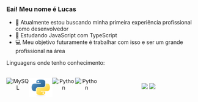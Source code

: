 ### Eai! Meu nome é Lucas

- 🔭 Atualmente estou buscando minha primeira experiência profissional como desenvolvedor
- 🌱 Estudando JavaScript com TypeScript
- 💻 Meu objetivo futuramente é trabalhar com isso e ser um grande profissional na área


Linguagens onde tenho conhecimento:
<div align="center" style="display: inline_block"><br>    
  <img align="left" alt="MySQL" height="50" width="60" src="https://cdn.jsdelivr.net/gh/devicons/devicon/icons/mysql/mysql-original-wordmark.svg" />
  <img align="left" alt="Python" height="50" width="60" src="https://raw.githubusercontent.com/devicons/devicon/master/icons/python/python-original.svg">
  <img align="left" alt="Python" height="50" width="60" src="https://cdn.jsdelivr.net/gh/devicons/devicon/icons/c/c-original.svg" />
  <img align="left" alt="Python" height="50" width="60" src="https://cdn.jsdelivr.net/gh/devicons/devicon/icons/java/java-original.svg" />
</div>



<div align="center"> 
 
  <a href = "mailto:lucaszambiazzi194@gmail.com"><img src="https://img.shields.io/badge/-Gmail-%23333?style=for-the-badge&logo=gmail&logoColor=white" target="_blank"></a>
  <a href="https://www.linkedin.com/in/lucas-zambiazzi-brandino-724555239/" target="_blank"><img src="https://img.shields.io/badge/-LinkedIn-%230077B5?style=for-the-badge&logo=linkedin&logoColor=white" target="_blank"></a> 
  
 </div>
